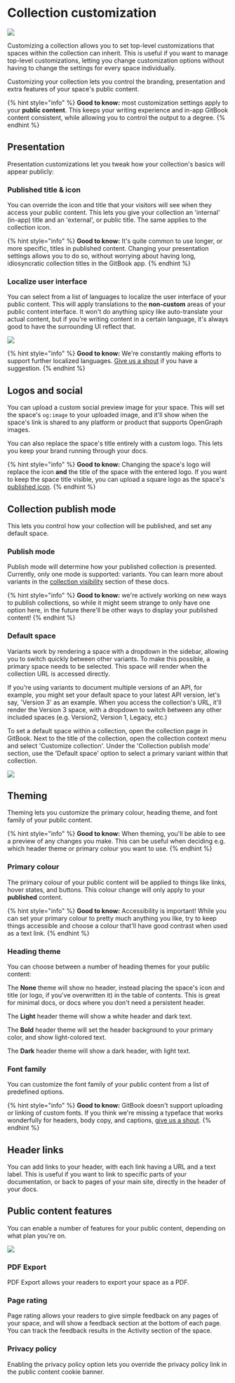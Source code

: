 # Collection customization

![](../.gitbook/assets/Customize.png)

Customizing a collection allows you to set top-level customizations that spaces within the collection can inherit. This is useful if you want to manage top-level customizations, letting you change customization options without having to change the settings for every space individually.

Customizing your collection lets you control the branding, presentation and extra features of your space's public content.

{% hint style="info" %}
**Good to know:** most customization settings apply to your **public content**. This keeps your writing experience and in-app GitBook content consistent, while allowing you to control the output to a degree.
{% endhint %}

## Presentation

Presentation customizations let you tweak how your collection's basics will appear publicly:

### Published title & icon

You can override the icon and title that your visitors will see when they access your public content. This lets you give your collection an 'internal' (in-app) title and an 'external', or public title. The same applies to the collection icon.

{% hint style="info" %}
**Good to know:** It's quite common to use longer, or more specific, titles in published content. Changing your presentation settings allows you to do so, without worrying about having long, idiosyncratic collection titles in the GitBook app.
{% endhint %}

### Localize user interface

You can select from a list of languages to localize the user interface of your public content. This will apply translations to the **non-custom** areas of your public content interface. It won't do anything spicy like auto-translate your actual content, but if you're writing content in a certain language, it's always good to have the surrounding UI reflect that.

![](../.gitbook/assets/Localize.png)

{% hint style="info" %}
**Good to know:** We're constantly making efforts to support further localized languages. [Give us a shout](https://www.gitbook.com/contact/contact-support) if you have a suggestion.
{% endhint %}

## Logos and social

You can upload a custom social preview image for your space. This will set the space's `og:image` to your uploaded image, and it'll show when the space's link is shared to any platform or product that supports OpenGraph images.

You can also replace the space's title entirely with a custom logo. This lets you keep your brand running through your docs.

{% hint style="info" %}
**Good to know:** Changing the space's logo will replace the icon **and** the title of the space with the entered logo. If you want to keep the space title visible, you can upload a square logo as the space's [published icon](collection-customization.md#published-title-and-icon).
{% endhint %}

## Collection publish mode

This lets you control how your collection will be published, and set any default space.

### Publish mode

Publish mode will determine how your published collection is presented. Currently, only one mode is supported: variants. You can learn more about variants in the [collection visibility](collection-publishing.md#collections-as-variants) section of these docs.

{% hint style="info" %}
**Good to know:** we're actively working on new ways to publish collections, so while it might seem strange to only have one option here, in the future there'll be other ways to display your published content!
{% endhint %}

### Default space

Variants work by rendering a space with a dropdown in the sidebar, allowing you to switch quickly between other variants. To make this possible, a primary space needs to be selected. This space will render when the collection URL is accessed directly.

If you're using variants to document multiple versions of an API, for example, you might set your default space to your latest API version, let's say, 'Version 3' as an example. When you access the collection's URL, it'll render the Version 3 space, with a dropdown to switch between any other included spaces (e.g. Version2, Version 1, Legacy, etc.)

To set a default space within a collection, open the collection page in GitBook. Next to the title of the collection, open the collection context menu and select 'Customize collection'. Under the 'Collection publish mode' section, use the 'Default space' option to select a primary variant within that collection.

![](<../.gitbook/assets/Default Space.png>)

## Theming

Theming lets you customize the primary colour, heading theme, and font family of your public content.

{% hint style="info" %}
**Good to know:** When theming, you'll be able to see a preview of any changes you make. This can be useful when deciding e.g. which header theme or primary colour you want to use.
{% endhint %}

### Primary colour

The primary colour of your public content will be applied to things like links, hover states, and buttons. This colour change will only apply to your **published** content.

{% hint style="info" %}
**Good to know:** Accessibility is important! While you can set your primary colour to pretty much anything you like, try to keep things accessible and choose a colour that'll have good contrast when used as a text link.
{% endhint %}

### Heading theme

You can choose between a number of heading themes for your public content:

The **None** theme will show no header, instead placing the space's icon and title (or logo, if you've overwritten it) in the table of contents. This is great for minimal docs, or docs where you don't need a persistent header.

The **Light** header theme will show a white header and dark text.

The **Bold** header theme will set the header background to your primary color, and show light-colored text.

The **Dark** header theme will show a dark header, with light text.

### Font family

You can customize the font family of your public content from a list of predefined options.

{% hint style="info" %}
**Good to know:** GitBook doesn't support uploading or linking of custom fonts. If you think we're missing a typeface that works wonderfully for headers, body copy, and captions, [give us a shout](https://www.gitbook.com/contact/contact-support).
{% endhint %}

## Header links

You can add links to your header, with each link having a URL and a text label. This is useful if you want to link to specific parts of your documentation, or back to pages of your main site, directly in the header of your docs.

## Public content features

You can enable a number of features for your public content, depending on what plan you're on.

![](<../.gitbook/assets/Privacy Policy.png>)

### PDF Export

PDF Export allows your readers to export your space as a PDF.

### Page rating

Page rating allows your readers to give simple feedback on any pages of your space, and will show a feedback section at the bottom of each page. You can track the feedback results in the Activity section of the space.

### Privacy policy

Enabling the privacy policy option lets you override the privacy policy link in the public content cookie banner.
